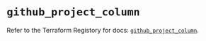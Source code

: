# `github_project_column`

Refer to the Terraform Registory for docs: [`github_project_column`](https://registry.terraform.io/providers/integrations/github/5.43.0/docs/resources/project_column).
